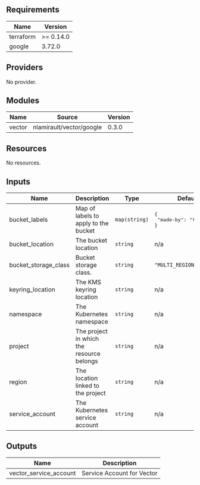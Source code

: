 ## Requirements

| Name | Version |
|------|---------|
| terraform | >= 0.14.0 |
| google | 3.72.0 |

## Providers

No provider.

## Modules

| Name | Source | Version |
|------|--------|---------|
| vector | nlamirault/vector/google | 0.3.0 |

## Resources

No resources.

## Inputs

| Name | Description | Type | Default | Required |
|------|-------------|------|---------|:--------:|
| bucket\_labels | Map of labels to apply to the bucket | `map(string)` | <pre>{<br>  "made-by": "terraform"<br>}</pre> | no |
| bucket\_location | The bucket location | `string` | n/a | yes |
| bucket\_storage\_class | Bucket storage class. | `string` | `"MULTI_REGIONAL"` | no |
| keyring\_location | The KMS keyring location | `string` | n/a | yes |
| namespace | The Kubernetes namespace | `string` | n/a | yes |
| project | The project in which the resource belongs | `string` | n/a | yes |
| region | The location linked to the project | `string` | n/a | yes |
| service\_account | The Kubernetes service account | `string` | n/a | yes |

## Outputs

| Name | Description |
|------|-------------|
| vector\_service\_account | Service Account for Vector |
